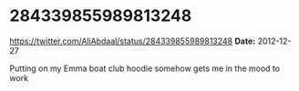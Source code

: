 # 284339855989813248
https://twitter.com/AliAbdaal/status/284339855989813248
**Date:** 2012-12-27

Putting on my Emma boat club hoodie somehow gets me in the mood to work

